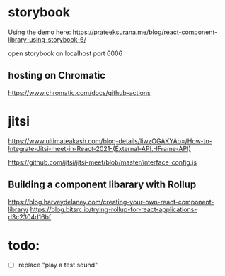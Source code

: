 # storybook
Using the demo here: https://prateeksurana.me/blog/react-component-library-using-storybook-6/

open storybook on localhost port 6006

## hosting on Chromatic

https://www.chromatic.com/docs/github-actions

# jitsi
https://www.ultimateakash.com/blog-details/IiwzOGAKYAo=/How-to-Integrate-Jitsi-meet-in-React-2021-(External-API,-IFrame-API)


https://github.com/jitsi/jitsi-meet/blob/master/interface_config.js


## Building a component libarary with Rollup
https://blog.harveydelaney.com/creating-your-own-react-component-library/
https://blog.bitsrc.io/trying-rollup-for-react-applications-d3c2304d16bf


# todo:

- [ ] replace "play a test sound"